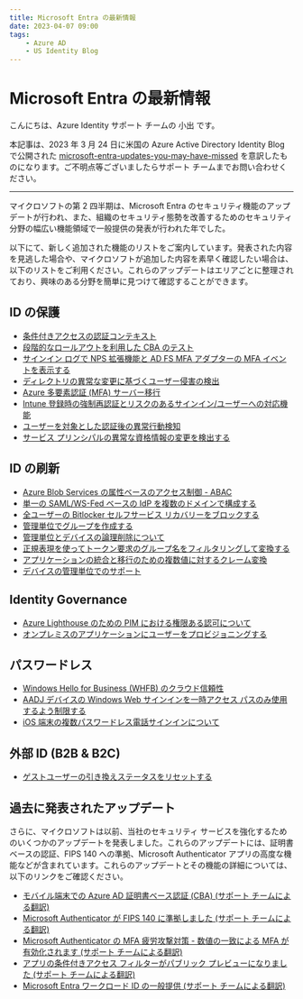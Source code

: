 ```yaml
---
title: Microsoft Entra の最新情報
date: 2023-04-07 09:00
tags:
    - Azure AD
    - US Identity Blog
---
```


# Microsoft Entra の最新情報

こんにちは、Azure Identity サポート チームの 小出 です。

本記事は、2023 年 3 月 24 日に米国の Azure Active Directory Identity Blog で公開された [microsoft-entra-updates-you-may-have-missed](https://techcommunity.microsoft.com/t5/microsoft-entra-azure-ad-blog/microsoft-entra-updates-you-may-have-missed/ba-p/2967449) を意訳したものになります。ご不明点等ございましたらサポート チームまでお問い合わせください。

---

マイクロソフトの第 2 四半期は、Microsoft Entra のセキュリティ機能のアップデートが行われ、また、組織のセキュリティ態勢を改善するためのセキュリティ分野の幅広い機能領域で一般提供の発表が行われた年でした。

以下にて、新しく追加された機能のリストをご案内しています。発表された内容を見逃した場合や、マイクロソフトが追加した内容を素早く確認したい場合は、以下のリストをご利用ください。これらのアップデートはエリアごとに整理されており、興味のある分野を簡単に見つけて確認することができます。

## ID の保護

- [条件付きアクセスの認証コンテキスト](https://learn.microsoft.com/ja-jp/azure/active-directory/conditional-access/concept-conditional-access-cloud-apps#authentication-context)
- [段階的なロールアウトを利用した CBA のテスト](https://learn.microsoft.com/ja-jp/azure/active-directory/hybrid/how-to-connect-staged-rollout#enable-staged-rollout)
- [サインイン ログで NPS 拡張機能と AD FS MFA アダプターの MFA イベントを表示する](https://learn.microsoft.com/ja-jp/azure/active-directory/reports-monitoring/concept-sign-ins)
- [ディレクトリの異常な変更に基づくユーザー侵害の検出](https://learn.microsoft.com/ja-jp/azure/active-directory/identity-protection/concept-identity-protection-risks#user-linked-detections)
- [Azure 多要素認証 (MFA) サーバー移行](https://learn.microsoft.com/ja-jp/azure/active-directory/authentication/how-to-mfa-server-migration-utility)
- [Intune 登録時の強制再認証とリスクのあるサインイン/ユーザーへの対応機能](https://learn.microsoft.com/ja-jp/azure/active-directory/conditional-access/howto-conditional-access-session-lifetime#require-reauthentication-every-time)
- [ユーザーを対象とした認証後の異常行動検知](https://learn.microsoft.com/ja-jp/azure/active-directory/identity-protection/concept-identity-protection-risks)
- [サービス プリンシパルの異常な資格情報の変更を検出する](https://learn.microsoft.com/ja-jp/azure/active-directory/identity-protection/concept-workload-identity-risk#workload-identity-risk-detections)
  
## ID の刷新 

- [Azure Blob Services の属性ベースのアクセス制御 - ABAC](https://learn.microsoft.com/ja-jp/azure/role-based-access-control/conditions-overview)
- [単一の SAML/WS-Fed ベースの IdP を複数のドメインで構成する](https://learn.microsoft.com/ja-jp/azure/active-directory/external-identities/direct-federation)
- [全ユーザーの Bitlocker セルフサービス リカバリーをブロックする](https://learn.microsoft.com/ja-jp/azure/active-directory/devices/device-management-azure-portal#configure-device-settings)  
- [管理単位でグループを作成する](https://learn.microsoft.com/ja-jp/azure/active-directory/roles/admin-units-members-add)
- [管理単位とデバイスの論理削除について](https://learn.microsoft.com/ja-jp/azure/active-directory/fundamentals/recover-from-deletions#administrative-units) 
- [正規表現を使ってトークン要求のグループ名をフィルタリングして変換する](https://learn.microsoft.com/ja-jp/azure/active-directory/hybrid/how-to-connect-fed-group-claims)  
- [アプリケーションの統合と移行のための複数値に対するクレーム変換](https://learn.microsoft.com/ja-jp/azure/active-directory/develop/active-directory-saml-claims-customization#claim-transformations)
- [デバイスの管理単位でのサポート](https://learn.microsoft.com/ja-jp/azure/active-directory/roles/administrative-units)

## Identity Governance 

- [Azure Lighthouse のための PIM における権限ある認可について](https://learn.microsoft.com/ja-jp/azure/lighthouse/how-to/create-eligible-authorizations)
- [オンプレミスのアプリケーションにユーザーをプロビジョニングする](https://learn.microsoft.com/ja-jp/azure/active-directory/app-provisioning/on-premises-application-provisioning-architecture)  

## パスワードレス 

- [Windows Hello for Business (WHFB) のクラウド信頼性](https://learn.microsoft.com/ja-jp/windows/security/identity-protection/hello-for-business/hello-hybrid-cloud-kerberos-trust)
- [AADJ デバイスの Windows Web サインインを一時アクセス パスのみ使用するよう制限する](https://learn.microsoft.com/ja-jp/azure/active-directory/authentication/howto-authentication-temporary-access-pass)
- [iOS 端末の複数パスワードレス電話サインインについて](https://learn.microsoft.com/ja-jp/azure/active-directory/authentication/howto-authentication-passwordless-phone#multiple-accounts-on-ios)

## 外部 ID (B2B & B2C)
- [ゲストユーザーの引き換えステータスをリセットする](https://learn.microsoft.com/ja-jp/azure/active-directory/external-identities/reset-redemption-status)

## 過去に発表されたアップデート 

さらに、マイクロソフトは以前、当社のセキュリティ サービスを強化するためのいくつかのアップデートを発表しました。これらのアップデートには、証明書ベースの認証、FIPS 140 への準拠、Microsoft Authenticator アプリの高度な機能などが含まれています。これらのアップデートとその機能の詳細については、以下のリンクをご確認ください。

- [モバイル端末での Azure AD 証明書ベース認証 (CBA) (サポート チームによる翻訳)](https://jpazureid.github.io/blog/azure-active-directory/azure-ad-certificate-based-authentication-cba-on-mobile/)
- [Microsoft Authenticator が FIPS 140 に準拠しました (サポート チームによる翻訳)](https://jpazureid.github.io/blog/azure-active-directory/microsoft-brings-fips-140-compliance/)
- [Microsoft Authenticator の MFA 疲労攻撃対策 - 数値の一致による MFA が 有効化されます (サポート チームによる翻訳)](https://jpazureid.github.io/blog/azure-active-directory/defend-your-users-from-mfa-fatigue-attacks/)
- [アプリの条件付きアクセス フィルターがパブリック プレビューになりました (サポート チームによる翻訳)](https://jpazureid.github.io/blog/azure-active-directory/ca-filter-for-apps/)
- [Microsoft Entra ワークロード ID の一般提供 (サポート チームによる翻訳)](https://jpazureid.github.io/blog/azure-active-directory/microsoft-entra-workload-id-ga/)
